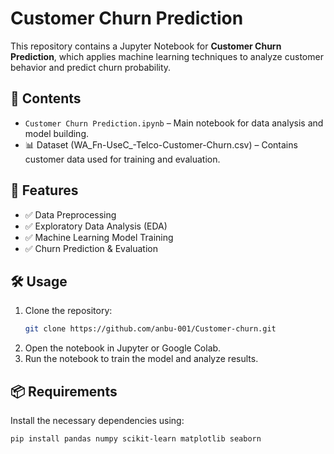 # Customer Churn Prediction

This repository contains a Jupyter Notebook for **Customer Churn Prediction**, which applies machine learning techniques to analyze customer behavior and predict churn probability.

## 📂 Contents
- `Customer Churn Prediction.ipynb` – Main notebook for data analysis and model building.
- 📊 Dataset (WA_Fn-UseC_-Telco-Customer-Churn.csv) – Contains customer data used for training and evaluation.

## 🚀 Features
- ✅ Data Preprocessing
- ✅ Exploratory Data Analysis (EDA)
- ✅ Machine Learning Model Training
- ✅ Churn Prediction & Evaluation

## 🛠 Usage
1. Clone the repository:
   ```bash
   git clone https://github.com/anbu-001/Customer-churn.git
   ```
2. Open the notebook in Jupyter or Google Colab.
3. Run the notebook to train the model and analyze results.

## 📦 Requirements
Install the necessary dependencies using:
```bash
pip install pandas numpy scikit-learn matplotlib seaborn
```


